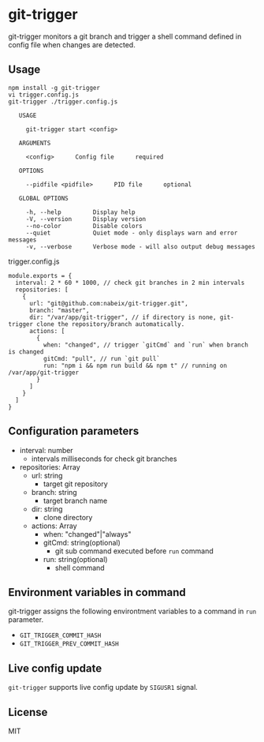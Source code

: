 # git-trigger

git-trigger monitors a git branch and trigger a shell command defined in config file when changes are detected.

## Usage

```
npm install -g git-trigger
vi trigger.config.js
git-trigger ./trigger.config.js
```

```
   USAGE

     git-trigger start <config>

   ARGUMENTS

     <config>      Config file      required

   OPTIONS

     --pidfile <pidfile>      PID file      optional

   GLOBAL OPTIONS

     -h, --help         Display help
     -V, --version      Display version
     --no-color         Disable colors
     --quiet            Quiet mode - only displays warn and error messages
     -v, --verbose      Verbose mode - will also output debug messages
```

trigger.config.js
```
module.exports = {
  interval: 2 * 60 * 1000, // check git branches in 2 min intervals
  repositories: [
    {
      url: "git@github.com:nabeix/git-trigger.git",
      branch: "master",
      dir: "/var/app/git-trigger", // if directory is none, git-trigger clone the repository/branch automatically.
      actions: [
        {
          when: "changed", // trigger `gitCmd` and `run` when branch is changed
          gitCmd: "pull", // run `git pull`
          run: "npm i && npm run build && npm t" // running on /var/app/git-trigger
        }
      ]
    }
  ]
}
```

## Configuration parameters

- interval: number
  - intervals milliseconds for check git branches
- repositories: Array
   - url: string
      - target git repository
   - branch: string
      - target branch name
   - dir: string
      - clone directory
   - actions: Array
      - when: "changed"|"always"
      - gitCmd: string(optional)
         - git sub command executed before `run` command
      - run: string(optional)
         - shell command

## Environment variables in command

git-trigger assigns the following environtment variables to a command in `run` parameter.

- `GIT_TRIGGER_COMMIT_HASH`
- `GIT_TRIGGER_PREV_COMMIT_HASH`

## Live config update

`git-trigger` supports live config update by `SIGUSR1` signal.

## License

MIT
